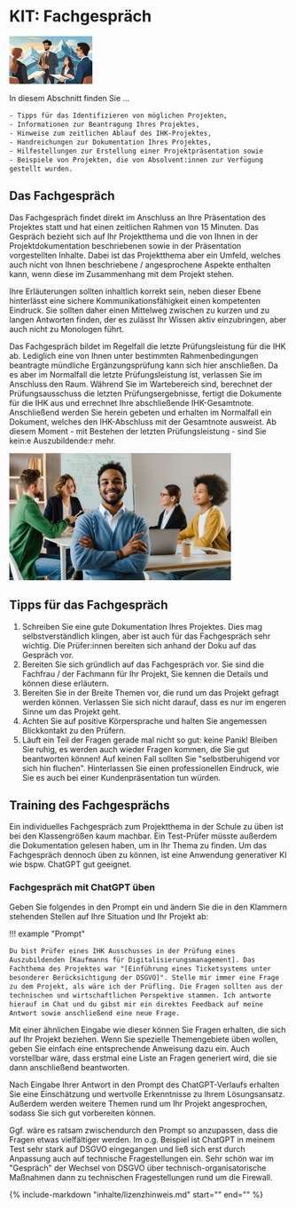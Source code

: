 # KIT: Fachgespräch

![Kapitelbild](bilder/10_kapitelbild.jpg)

In diesem Abschnitt finden Sie ...

    - Tipps für das Identifizieren von möglichen Projekten,
    - Informationen zur Beantragung Ihres Projektes,
    - Hinweise zum zeitlichen Ablauf des IHK-Projektes,
    - Handreichungen zur Dokumentation Ihres Projektes,
    - Hilfestellungen zur Erstellung einer Projektpräsentation sowie
    - Beispiele von Projekten, die von Absolvent:innen zur Verfügung gestellt wurden.

## Das Fachgespräch

Das Fachgespräch findet direkt im Anschluss an Ihre Präsentation des Projektes statt und hat einen zeitlichen Rahmen von 15 Minuten. Das Gespräch bezieht sich auf Ihr Projektthema und die von Ihnen in der Projektdokumentation beschriebenen sowie in der Präsentation vorgestellten Inhalte. Dabei ist das Projektthema aber ein Umfeld, welches auch nicht von Ihnen beschriebene / angesprochene Aspekte enthalten kann, wenn diese im Zusammenhang mit dem Projekt stehen.

Ihre Erläuterungen sollten inhaltlich korrekt sein, neben dieser Ebene hinterlässt eine sichere Kommunikationsfähigkeit einen kompetenten Eindruck. Sie sollten daher einen Mittelweg zwischen zu kurzen und zu langen Antworten finden, der es zulässt Ihr Wissen aktiv einzubringen, aber auch nicht zu Monologen führt.

Das Fachgespräch bildet im Regelfall die letzte Prüfungsleistung für die IHK ab. Lediglich eine von Ihnen unter bestimmten Rahmenbedingungen beantragte mündliche Ergänzungsprüfung kann sich hier anschließen. Da es aber im Normalfall die letzte Prüfungsleistung ist, verlassen Sie im Anschluss den Raum. Während Sie im Wartebereich sind, berechnet der Prüfungsausschuss die letzten Prüfungsergebnisse, fertigt die Dokumente für die IHK aus und errechnet Ihre abschließende IHK-Gesamtnote. Anschließend werden Sie herein gebeten und erhalten im Normalfall ein Dokument, welches den IHK-Abschluss mit der Gesamtnote ausweist. Ab diesem Moment - mit Bestehen der letzten Prüfungsleistung - sind Sie kein:e Auszubildende:r mehr.

![Kapitelbild](bilder/10_fachgespraech.jpg)

## Tipps für das Fachgespräch

1. Schreiben Sie eine gute Dokumentation Ihres Projektes. Dies mag selbstverständlich klingen, aber ist auch für das Fachgespräch sehr wichtig. Die Prüfer:innen bereiten sich anhand der Doku auf das Gespräch vor.
2. Bereiten Sie sich gründlich auf das Fachgespräch vor. Sie sind die Fachfrau / der Fachmann für Ihr Projekt, Sie kennen die Details und können diese erläutern.
3. Bereiten Sie in der Breite Themen vor, die rund um das Projekt gefragt werden können. Verlassen Sie sich nicht darauf, dass es nur im engeren Sinne um das Projekt geht.
4. Achten Sie auf positive Körpersprache und halten Sie angemessen Blickkontakt zu den Prüfern.
5. Läuft ein Teil der Fragen gerade mal nicht so gut: keine Panik! Bleiben Sie ruhig, es werden auch wieder Fragen kommen, die Sie gut beantworten können! Auf keinen Fall sollten Sie "selbstberuhigend vor sich hin fluchen". Hinterlassen Sie einen professionellen Eindruck, wie Sie es auch bei einer Kundenpräsentation tun würden.

## Training des Fachgesprächs

Ein individuelles Fachgespräch zum Projektthema in der Schule zu üben ist bei den Klassengrößen kaum machbar. Ein Test-Prüfer müsste außerdem die Dokumentation gelesen haben, um in Ihr Thema zu finden. Um das Fachgespräch dennoch üben zu können, ist eine Anwendung generativer KI wie bspw. ChatGPT gut geeignet.

### Fachgespräch mit ChatGPT üben

Geben Sie folgendes in den Prompt ein und ändern Sie die in den Klammern stehenden Stellen auf Ihre Situation und Ihr Projekt ab:

!!! example "Prompt"

    Du bist Prüfer eines IHK Ausschusses in der Prüfung eines Auszubildenden [Kaufmanns für Digitalisierungsmanagement]. Das Fachthema des Projektes war "[Einführung eines Ticketsystems unter besonderer Berücksichtigung der DSGVO]". Stelle mir immer eine Frage zu dem Projekt, als wäre ich der Prüfling. Die Fragen sollten aus der technischen und wirtschaftlichen Perspektive stammen. Ich antworte hierauf im Chat und du gibst mir ein direktes Feedback auf meine Antwort sowie anschließend eine neue Frage.

Mit einer ähnlichen Eingabe wie dieser können Sie Fragen erhalten, die sich auf Ihr Projekt beziehen. Wenn Sie spezielle Themengebiete üben wollen, geben Sie einfach eine entsprechende Anweisung dazu ein. Auch vorstellbar wäre, dass erstmal eine Liste an Fragen generiert wird, die sie dann anschließend beantworten.

Nach Eingabe Ihrer Antwort in den Prompt des ChatGPT-Verlaufs erhalten Sie eine Einschätzung und wertvolle Erkenntnisse zu Ihrem Lösungsansatz. Außerdem werden weitere Themen rund um Ihr Projekt angesprochen, sodass Sie sich gut vorbereiten können.

Ggf. wäre es ratsam zwischendurch den Prompt so anzupassen, dass die Fragen etwas vielfältiger werden. Im o.g. Beispiel ist ChatGPT in meinem Test sehr stark auf DSGVO eingegangen und ließ sich erst durch Anpassung auch auf technische Fragestellungen ein. Sehr schön war im "Gespräch" der Wechsel von DSGVO über technisch-organisatorische Maßnahmen dann zu technischen Fragestellungen rund um die Firewall.

{%
   include-markdown "inhalte/lizenzhinweis.md"
   start="<!--include-start-->"
   end="<!--include-end-->"
%}